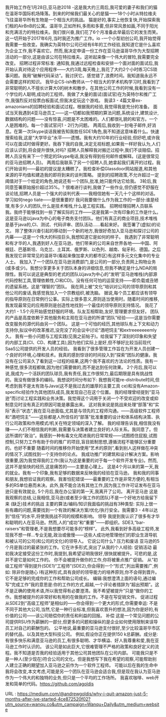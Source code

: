 我开始工作在1月28日,亚马逊2018 -这是我大约三周后,我可爱的妻子和我们的猫在温哥华国际机场降落。到来的时候我们最关心的是猫——18个小时从特拉维夫飞往温哥华所有生物是一个相当大的挑战。 
 猫是好的,事实上他恢复快,开始探索我们租的AirBnB的公寓。温哥华,正如所料,多雨和多雾,但非常风景如画,不同于阳光和充满活力的特拉维夫。我们很兴奋,我们花了6个月准备此举最后它的发生而笑。 
 这一切开始于2017年6月,当时我还为推广工作。io -一个小型初创公司,我开始觉得我需要一些改变。我确实为英特尔公司已经有6年的工作经验,我知道它是什么喜欢为企业工作,我不喜欢它。然而,我决定申请一份工作在亚马逊温哥华作为大型招聘活动的一部分,这是由该公司在特拉维夫。这听起来像一个伟大的冒险,我需要完全改变。 
 招聘过程非常标准: 
 通知我,我通过远程检查和安排一个面对面的面试后,我开始认真对待这个应用程序——大约3周,每天晚上,我花了大约2个小时练习CS琐事问题。我用“破解代码采访”。我讨厌它。感觉错了,浪费时间。我知道我永远不会需要这样的知识。 
 我毕业CS-ish教师从一个相当大的学术机构学习时,我看到了非常聪明的人不擅长计算大0的树木和散步。在其他公司工作的时候,我看到没有一个学位的人聪明,成功的工程师。我做了大量的面试(面试官)在为英特尔和推广工作,我强烈反对投票白板面试,但我决定玩这个游戏。 
 我读3 - 4篇文章ex-amazonians的招聘经验和面试过程。根据我的经验,我觉得我是充分的准备。 
 面试当天我遇到4亚马逊员工——这一切都如我预期的算法问题,系统设计,建筑设计,数据结构的问题——没有惊喜,问题是不太困难的。人们都很礼貌的和官方。一个人是困难的。每一个面试官问1 - 2行为问题。 
 两周后,我收到一封电子邮件,好消息。在第一次Skype谈话我被告知我胜任SDE1角色,我不知道这意味着什么。快速搜索给我,这是“大学毕业”水平——遗憾。我有大约10年的行业经验,但好吧,或许我可以在面试时做得更好。我吞下我的自我,决定无视标题,如果我一样好我认为,人们应该认识到,将会提升很快,对吗? 
 招聘人员解释我对搬迁过程中,我们不谈赔偿。招聘人员没有来下一个预定的Skype电话,我没有得到任何邮件或解释。(这是很常见的亚马逊招聘人员)。 
 两周后我联系了另一个招聘人员,她拿起我们离开的过程。我们开始谈判——最初的提议是太糟糕了。我检查补偿Glassdoor网站报道,和其他来源的平均值和建造我的即将到来的谈判策略。 
 提到的招聘政策,不允许超过一定阈值对于一个给定的角色,她说还有一个团队,批准,她只能传达它给我。 
 3轮后,我同意签署原始报价超过35%。? 
 很难进行谈判,我做了一些作业,但仍感觉不舒服在谈论钱,招聘人员是一个强大的谈判代表——我相信她有一天几十个这样的对话。学习如何nego 
 tiate——是很重要的! 
 我问我要做什么作为我工作的一部分:谁是经理,有多少人的团队,什么是技术堆栈,什么是工程实践。 
 招聘经理招聘人员联系我。我终于能够找到一些了解实际的工作——这是我第一次有印象的工作是什么。这是亚马逊以java为中心的电子商务支付团队。他们有真正的商业项目,技术堆栈是基于java的,CI、测试、代码评审、团队活动……看起来好。 
 我签署了(虚拟)的论文。 
 除了整体兴奋引起的移动到一个新的地方,我很好奇加入亚马逊和探讨公司的内幕——这是一个伟大的科技巨头,我想知道它是如何的样子。 
 我遇到了非常聪明和有才华的人,我遇到好人在亚马逊。他们带来的公司来自世界各地——中国、阿根廷、巴基斯坦、乌克兰、土耳其、俄罗斯、以色列、越南、匈牙利、德国。之后我发现它非常常见的温哥华(看起来像加拿大的都市区)有这样多元文化集中的专业人士。 
 我加入了一个团队在亚马逊消费部门,是公司的一部分,负责网上购物业务(或多或少)。我想分享更多关于团队本身的详细信息,但我不确定是什么NDA的局限性。我可以说这是典型的老式的团队以java为中心的“发明”亚马逊堆栈(内部源代码控制工具,管理依赖性,CI和CD)。没有任何可怕的运营支持——即负载或丑陋的遗留系统。这是“理智的”团队。 
 我在网上被“文化”培训对公司的领导原则和其他公司的废话,我感觉我加入一个宗教组织,被洗脑。 
 据说,每个员工都应该有领导的指导原则在日常例行公事。实际上很多意义,原则适当使用时。随着时间的推移,我发现最常见的应用原则是创造性地找到一个最佳的领导原则支持情况。 
 我花了大约1 - 1.5个月开始感觉舒服的环境。队友互相帮助,友好,管理要求但友好。 
 团队的产品是高度依赖于其他服务和主观在亚马逊的所谓“团队”经验——这是当你需要改变服务的源代码由另一个团队。 
 这是一个可怕的经历,其他球队有上下文和动力支持你,拟议中的改革推迟,没完没了的会议中讨论“酒吧饲主”和extreeeeeeemly久。 
 我有一些小问题与工程实践(见我之前帖子)。给我留下了深刻的印象和失望的内部工具(CI、CD、构建工具),因为他们实际上是好,但不够好比较当前现代SaaS公司提供的开发人员的经验。 
 我看到了很多管理工作旨在为开发人员创建一个良好的环境,心理和技术。我真的感到惊讶的时间投入到“探索”团队的健康。我没有在公司呆久了看到这一过程的结果,这两个我不喜欢的方法论的性质。我有一种感觉,很多流程都做,因为他们需要做的,而不是达到任何效果。 
 2个月后,我可以说,我成为一个活跃的团队球员,我有责任,我工作很努力,最后期限是具有挑战性的。我没有做很多的编码。我想说时间分布如下: 
 我想我可能re-distribute时间,但考虑到我不是太有效与Java(这不是我过去的雄厚的主要工具 
 ce)和没有Amazon-specific经验作为其他团队成员,我发现自己在这个位置。 
 我的经理曾经提到“亚马逊”而讨论工程实践和业务决策。我觉得这个词用于关闭一个不受欢迎的改变或抑制意见时没有真正的原因可能是暴露出来。 
 这对我来说是挑战来处理“部落”和“实际”表示“状态”,我在亚马逊面临,尤其是与领先的工程师沟通。——高级软件工程师和“酒吧饲主”——这些都是人所信任的“部落”批准重要的设计和体系结构决策、执行公司政策和作用模式/机关在特定领域的深入了解。 
 我的经理告诉我,相信我没有赚——人们不相信我的判断,我需要与决策者建立良好的人际关系。我同意了。但这所谓的“政治”。我感到一种有毒文化爬进我的日常常规——试图捂住屁股,试图控制,只努力工作有助于你的推广的项目,盲目抵制思想,遵循流程不能够区分重要的。也好不重要 
 随着时间的推移你开始使用“艺术的原则”,看到别人这样做在冲突的情况下,试图找到一个支持你的论点。 
 我成功推广的建筑和设计解决方案。影响很重要,因为我觉得我的工作(我认为这是重要的对于每一个软件开发专业)。然而,这并不是愉快的经历,这是痛苦的——主要是心理上。 
 这是4个月以来的第一天,我的就业。我有一个印象,我有足够的数据来反映我的经验在亚马逊。 
 我和我的同事和朋友,我想验证我的观察。我害怕犯错误——最重要的工作是非常方便的,有相当多的RS单位悬而未决。此外,我不能合法有其他工作,因为我工作许可证发布在亚马逊只是有效就业, 
 5个月后,我在办公室的第一天,我离开了公司。 
 离开亚马逊 
 这是我观察的总结,让我相信,亚马逊(或者至少我工作的团队)不是一个好地方给我留下来 
 (缺乏)技术的挑战 
 主要的算法/编码/知识我面临的挑战有3种类型: 
 实际上很一些有趣的问题,需要找到一个有效的解决方案/优化/执行安全。我需要3 - 4年以达到“信任”的水平,将使我挑战不同的规模和影响。 
 领导 
 我提到我认识了很多有才华和聪明的人在亚马逊。然而,人的“成功”和“重要”——即组织。SDE3,“bar-raisers”和管理者,不是我想要尽可能多的“榜样”。 
 此外,我看到好多高级工程师,发现我不想一样…专业无能,政治或傲慢——这些人成功地管理他们的职业生涯导航和被认可的公司(和公司的文化)的领导人。 
 它说公司什么? 
 压力和废话 
 亚马逊的5个月是我过的最紧张的工作。它在许多形式,突出了从我的个人经验: 
 促销活动 
 最初我决定接受这份工作时,我提到,我希望证明我很好,很快就被提升。可悲的是,这并不是它是如何工作的。 
 你不会被提升做你的工作,你将被重点推广促销。 
 从“初级工程师”得到提升(SDE1)“工程师”(SDE2),你会得到一个“形式”,列出需要推广,例如: 
 除非你是随心 
 l有这种形式,具有良好的领导能力的培养原则,你不会得到晋升。 
 它不是足够的完成你的工作和帮助公司成长。 
 编辑:我想澄清上面的语句,通过编写“完成工作”我的意思是:你的工作的方式,超越,一个评论者措辞为“超出预期”。这不是正确的使用术语,所以我觉得有必要澄清。我不希望被提升”只是“做你的工作。我想被提升的非常好和有用的在做我的工作。不是在写促销文件。 
 促进过程从SDE2到“高级工程师”是相似的——你会得到一个更大的形式,你需要幸运: 
 不是不同于其他大公司,当然,它是一种行业标准,但我喜欢晋升的想法,因为你是好的,有价值的公司——该公司赔偿你的责任和利益的回报。 
 补偿 
 这是一个常见问题的公司提供RSU作为薪酬的一部分,但更多的问题和操纵的是企业如何使用限制来误导员工对自己的薪酬包的。 
 公平地说,最重要的亚马逊支付很好,至少比较温哥华市区的替代品。以及其他大型科技公司。 
 例如,假设你正在提供150 k总薪酬。成分是: 
 有很多快乐和满意亚马逊的员工,有很多聪明、才华横溢、好人我尊重和爱,我在亚马逊工作时认识的。 
 该公司是如此巨大,它很难管理不严格的政策和良好定义的流程。我不知道是否我的经验适用于其他公司其他团队在公司内部。 
 可能我只是不是一种人(至少现在)符合公司的文化。但是我想写下我在希望的观察,可能帮助别人建立正确的期望加入亚马逊之前作为一个软件工程师。 
 可能以后在我的生命中我将会改变,本文考虑,可能是另一个团队在亚马逊会适合我,但是现在我认为亚马逊作为一个伟大的和独特的业务,但只是一个平均的工作场所。 
 我喜欢咖啡、web开发和简单的代码。https://github.com/agoldis 
  
   
  URL : https://medium.com/@andrewgoldis/why-i-quit-amazon-just-5-months-after-ive-started-4ce872520f02?utm_source=wanqu.co&utm_campaign=Wanqu+Daily&utm_medium=website